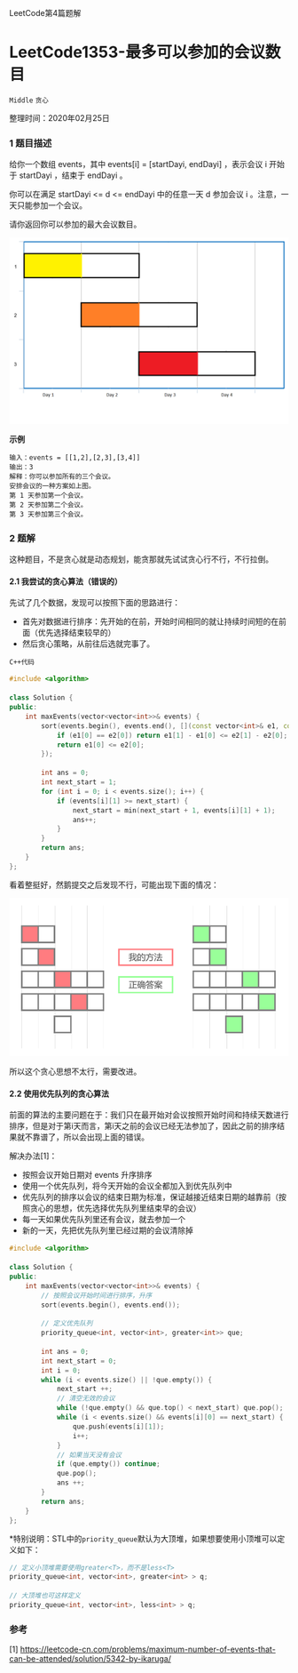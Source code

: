 LeetCode第4篇题解

# LeetCode1353-最多可以参加的会议数目

`Middle` `贪心` 

整理时间：2020年02月25日



### 1 题目描述

给你一个数组 events，其中 events[i] = [startDayi, endDayi] ，表示会议 i 开始于 startDayi ，结束于 endDayi 。

你可以在满足 startDayi <= d <= endDayi 中的任意一天 d 参加会议 i 。注意，一天只能参加一个会议。

请你返回你可以参加的最大会议数目。

![](./images/1353.png)

**示例**

```
输入：events = [[1,2],[2,3],[3,4]]
输出：3
解释：你可以参加所有的三个会议。
安排会议的一种方案如上图。
第 1 天参加第一个会议。
第 2 天参加第二个会议。
第 3 天参加第三个会议。
```



### 2 题解

这种题目，不是贪心就是动态规划，能贪那就先试试贪心行不行，不行拉倒。

#### 2.1 我尝试的贪心算法（错误的）

先试了几个数据，发现可以按照下面的思路进行：

- 首先对数据进行排序：先开始的在前，开始时间相同的就让持续时间短的在前面（优先选择结束较早的）
- 然后贪心策略，从前往后选就完事了。

`C++代码`

```cpp
#include <algorithm>

class Solution {
public:
    int maxEvents(vector<vector<int>>& events) {
        sort(events.begin(), events.end(), [](const vector<int>& e1, const vector<int>& e2) {
            if (e1[0] == e2[0]) return e1[1] - e1[0] <= e2[1] - e2[0];
            return e1[0] <= e2[0];
        });

        int ans = 0;
        int next_start = 1;
        for (int i = 0; i < events.size(); i++) {
            if (events[i][1] >= next_start) {
                next_start = min(next_start + 1, events[i][1] + 1);
                ans++;
            }
        }
        return ans;
    }
};
```

看着整挺好，然鹅提交之后发现不行，可能出现下面的情况：

![](./images/1353-1.png)

所以这个贪心思想不太行，需要改进。



#### 2.2 使用优先队列的贪心算法

前面的算法的主要问题在于：我们只在最开始对会议按照开始时间和持续天数进行排序，但是对于第i天而言，第i天之前的会议已经无法参加了，因此之前的排序结果就不靠谱了，所以会出现上面的错误。

解决办法[1]：

- 按照会议开始日期对 events 升序排序
- 使用一个优先队列，将今天开始的会议全都加入到优先队列中
- 优先队列的排序以会议的结束日期为标准，保证越接近结束日期的越靠前（按照贪心的思想，优先选择优先队列里结束早的会议）
- 每一天如果优先队列里还有会议，就去参加一个
- 新的一天，先把优先队列里已经过期的会议清除掉

```cpp
#include <algorithm>

class Solution {
public:
    int maxEvents(vector<vector<int>>& events) {
        // 按照会议开始时间进行排序，升序
        sort(events.begin(), events.end());

        // 定义优先队列
        priority_queue<int, vector<int>, greater<int>> que;

        int ans = 0;
        int next_start = 0;
        int i = 0;
        while (i < events.size() || !que.empty()) {
            next_start ++;
            // 清空无效的会议
            while (!que.empty() && que.top() < next_start) que.pop();
            while (i < events.size() && events[i][0] == next_start) {
                que.push(events[i][1]);
                i++;
            }
            // 如果当天没有会议
            if (que.empty()) continue;
            que.pop();
            ans ++;
        }
        return ans;
    }
};
```

*特别说明：STL中的`priority_queue`默认为大顶堆，如果想要使用小顶堆可以定义如下：

```cpp
// 定义小顶堆需要使用greater<T>，而不是less<T>
priority_queue<int, vector<int>, greater<int> > q;

// 大顶堆也可这样定义
priority_queue<int, vector<int>, less<int> > q;
```



### 参考

[1] https://leetcode-cn.com/problems/maximum-number-of-events-that-can-be-attended/solution/5342-by-ikaruga/